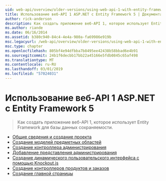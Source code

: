 ```yaml
---
uid: web-api/overview/older-versions/using-web-api-1-with-entity-framework-5/index
title: Использование веб-API 1 ASP.NET с Entity Framework 5 | Документация Майкрософт
author: rick-anderson
description: Как создать приложение веб-API 1, которое использует Entity Framework для базы данных сохраняемости.
ms.author: riande
ms.date: 06/16/2014
ms.assetid: b380c940-84c4-4e4a-980a-fa69986e919b
msc.legacyurl: /web-api/overview/older-versions/using-web-api-1-with-entity-framework-5
msc.type: chapter
ms.openlocfilehash: 805bf4e94dfbba7b8495ee42438b58bbad6e4b91
ms.sourcegitcommit: 24b1f6decbb17bb22a45166e5fdb0845c65af498
ms.translationtype: MT
ms.contentlocale: ru-RU
ms.lasthandoff: 03/01/2019
ms.locfileid: "57024031"
---
```

<a name="using-aspnet-web-api-1-with-entity-framework-5"></a>Использование веб-API 1 ASP.NET с Entity Framework 5
====================
> Как создать приложение веб-API 1, которое использует Entity Framework для базы данных сохраняемости.


- [Общие сведения и создание проекта](using-web-api-with-entity-framework-part-1.md)
- [Создание моделей предметных областей](using-web-api-with-entity-framework-part-2.md)
- [Создание контроллера администрирования](using-web-api-with-entity-framework-part-3.md)
- [Добавление представления администрирования](using-web-api-with-entity-framework-part-4.md)
- [Создание динамического пользовательского интерфейса с помощью Knockout.js](using-web-api-with-entity-framework-part-5.md)
- [Создание контроллеров продуктов и заказов](using-web-api-with-entity-framework-part-6.md)
- [Создание главной страницы](using-web-api-with-entity-framework-part-7.md)
